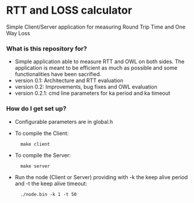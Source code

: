 # RTT and LOSS calculator #

Simple Client/Server application for measuring Round Trip Time and One Way Loss

### What is this repository for? ###

* Simple application able to measure RTT and OWL on both sides. The application is meant to be efficient as much as possible and some functionalities have been sacrified.
* version 0.1: Architecture and RTT evaluation
* version 0.2: Improvements, bug fixes and OWL evaluation
* version 0.2.1: cmd line parameters for ka period and ka timeout

### How do I get set up? ###

* Configurable parameters are in global.h

* To compile the Client:

		make client

* To compile the Server:

		make server

* Run the node (Client or Server) providing with -k the keep alive period and -t the keep alive timeout:

		./node.bin -k 1 -t 50




